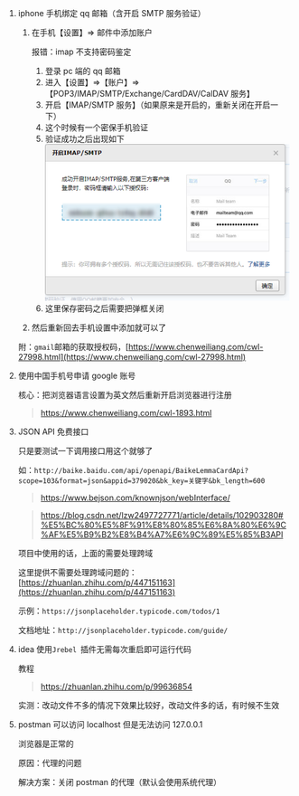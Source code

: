 <!--
 * @Date: 2022-02-21 17:22:26
 * @LastEditors: Lq
 * @LastEditTime: 2022-08-01 18:43:25
 * @FilePath: \learnningNotes\软件推荐及破解锦集\软件小技巧.md
-->

1. iphone 手机绑定 qq 邮箱（含开启 SMTP 服务验证）

   1. 在手机【设置】=> 邮件中添加账户

      报错：imap 不支持密码鉴定

      1. 登录 pc 端的 qq 邮箱
      2. 进入【设置】=>【账户】=>【POP3/IMAP/SMTP/Exchange/CardDAV/CalDAV 服务】
      3. 开启【IMAP/SMTP 服务】（如果原来是开启的，重新关闭在开启一下）
      4. 这个时候有一个密保手机验证
      5. 验证成功之后出现如下
         <img src="./img/邮件开启IMAP.png" />
      6. 这里保存密码之后需要把弹框关闭

   2. 然后重新回去手机设置中添加就可以了

   附：`gmail`邮箱的获取授权码，[https://www.chenweiliang.com/cwl-27998.html](https://www.chenweiliang.com/cwl-27998.html)

2. 使用中国手机号申请 google 账号

   核心：把浏览器语言设置为英文然后重新开启浏览器进行注册

   > https://www.chenweiliang.com/cwl-1893.html

3. JSON API 免费接口

   只是要测试一下调用接口用这个就够了

   如：`http://baike.baidu.com/api/openapi/BaikeLemmaCardApi?scope=103&format=json&appid=379020&bk_key=关键字&bk_length=600`

   > https://www.bejson.com/knownjson/webInterface/

   > https://blog.csdn.net/lzw2497727771/article/details/102903280#%E5%BC%80%E5%8F%91%E8%80%85%E6%8A%80%E6%9C%AF%E5%B9%B2%E8%B4%A7%E6%9C%89%E5%85%B3API

   项目中使用的话，上面的需要处理跨域

   这里提供不需要处理跨域问题的：[https://zhuanlan.zhihu.com/p/447151163](https://zhuanlan.zhihu.com/p/447151163)

   示例：`https://jsonplaceholder.typicode.com/todos/1`

   文档地址：`http://jsonplaceholder.typicode.com/guide/`

4. idea 使用`Jrebel `插件无需每次重启即可运行代码

   教程

   > https://zhuanlan.zhihu.com/p/99636854

   实测：改动文件不多的情况下效果比较好，改动文件多的话，有时候不生效

5. postman 可以访问 localhost 但是无法访问 127.0.0.1

   浏览器是正常的

   原因：代理的问题

   解决方案：关闭 postman 的代理（默认会使用系统代理）

